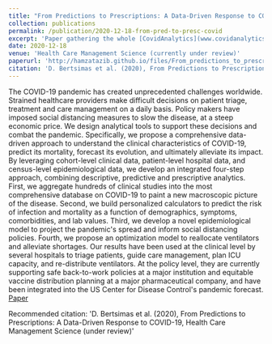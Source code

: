 ```yaml
---
title: "From Predictions to Prescriptions: A Data-Driven Response to COVID-19"
collection: publications
permalink: /publication/2020-12-18-from-pred-to-presc-covid
excerpt: 'Paper gathering the whole [CovidAnalytics](www.covidanalytics.io) research effort, with applications of Operations Research and Management Science spanning personalized medicine, optimal resource allocation, and epidemiological modeling.'
date: 2020-12-18
venue: 'Health Care Management Science (currently under review)'
paperurl: 'http://hamzatazib.github.io/files/From_predictions_to_prescriptions-A_data-driven_response_to_COVID-19.pdf'
citation: 'D. Bertsimas et al. (2020), From Predictions to Prescriptions: A Data-Driven Response to COVID-19, Health Care Management Science (under review)'
---
```

The COVID-19 pandemic has created unprecedented challenges worldwide. Strained healthcare providers make difficult decisions on patient triage, treatment and care management on a daily basis. Policy makers have imposed social distancing measures to slow the disease, at a steep economic price. We design analytical tools to support these decisions and combat the pandemic. Specifically, we propose a comprehensive data-driven approach to understand the clinical characteristics of COVID-19, predict its mortality, forecast its evolution, and ultimately alleviate its impact. By leveraging cohort-level clinical data, patient-level hospital data, and census-level epidemiological data, we develop an integrated four-step approach, combining descriptive, predictive and prescriptive analytics. First, we aggregate hundreds of clinical studies into the most comprehensive database on COVID-19 to paint a new macroscopic picture of the disease. Second, we build personalized calculators to predict the risk of infection and mortality as a function of demographics, symptoms, comorbidities, and lab values. Third, we develop a novel epidemiological model to project the pandemic's spread and inform social distancing policies. Fourth, we propose an optimization model to reallocate ventilators and alleviate shortages. Our results have been used at the clinical level by several hospitals to triage patients, guide care management, plan ICU capacity, and re-distribute ventilators. At the policy level, they are currently supporting safe back-to-work policies at a major institution and equitable vaccine distribution planning at a major pharmaceutical company, and have been integrated into the US Center for Disease Control's pandemic forecast.
[Paper](http://hamzatazib.github.io/files/From_predictions_to_prescriptions-A_data-driven_response_to_COVID-19.pdf)

Recommended citation: 'D. Bertsimas et al. (2020), From Predictions to Prescriptions: A Data-Driven Response to COVID-19, Health Care Management Science (under review)'
